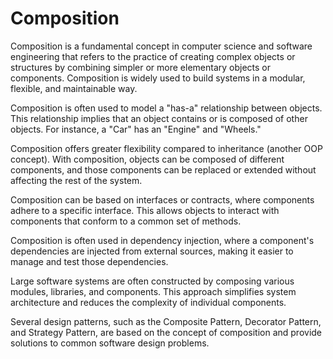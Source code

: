 # Composition

Composition is a fundamental concept in computer science and software engineering that refers to the practice of creating complex objects or structures by combining simpler or more elementary objects or components. Composition is widely used to build systems in a modular, flexible, and maintainable way.

Composition is often used to model a "has-a" relationship between objects. This relationship implies that an object contains or is composed of other objects. For instance, a "Car" has an "Engine" and "Wheels."

Composition offers greater flexibility compared to inheritance (another OOP concept). With composition, objects can be composed of different components, and those components can be replaced or extended without affecting the rest of the system.

Composition can be based on interfaces or contracts, where components adhere to a specific interface. This allows objects to interact with components that conform to a common set of methods.

Composition is often used in dependency injection, where a component's dependencies are injected from external sources, making it easier to manage and test those dependencies.

Large software systems are often constructed by composing various modules, libraries, and components. This approach simplifies system architecture and reduces the complexity of individual components.

Several design patterns, such as the Composite Pattern, Decorator Pattern, and Strategy Pattern, are based on the concept of composition and provide solutions to common software design problems.
